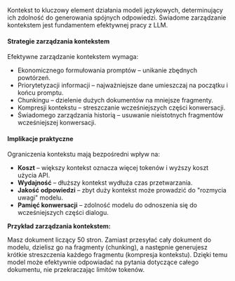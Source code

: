 
Kontekst to kluczowy element działania modeli językowych, determinujący ich zdolność do generowania spójnych odpowiedzi. Świadome zarządzanie kontekstem jest fundamentem efektywnej pracy z LLM.

#### Strategie zarządzania kontekstem

Efektywne zarządzanie kontekstem wymaga:

- Ekonomicznego formułowania promptów – unikanie zbędnych powtórzeń.
- Priorytetyzacji informacji – najważniejsze dane umieszczaj na początku i końcu promptu.
- Chunkingu – dzielenie dużych dokumentów na mniejsze fragmenty.
- Kompresji kontekstu – streszczanie wcześniejszych części konwersacji.
- Świadomego zarządzania historią – usuwanie nieistotnych fragmentów wcześniejszej konwersacji.

#### Implikacje praktyczne

Ograniczenia kontekstu mają bezpośredni wpływ na:

- **Koszt** – większy kontekst oznacza więcej tokenów i wyższy koszt użycia API.
- **Wydajność** – dłuższy kontekst wydłuża czas przetwarzania.
- **Jakość odpowiedzi** – zbyt duży kontekst może prowadzić do "rozmycia uwagi" modelu.
- **Pamięć konwersacji** – zdolność modelu do odnoszenia się do wcześniejszych części dialogu.

**Przykład zarządzania kontekstem:**

Masz dokument liczący 50 stron. Zamiast przesyłać cały dokument do modelu, dzielisz go na fragmenty (chunking), a następnie generujesz krótkie streszczenia każdego fragmentu (kompresja kontekstu). Dzięki temu model może efektywnie odpowiadać na pytania dotyczące całego dokumentu, nie przekraczając limitów tokenów.